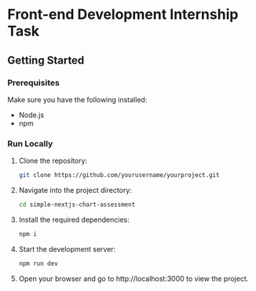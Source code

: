 # Front-end Development Internship Task

## Getting Started

### Prerequisites
Make sure you have the following installed:
- Node.js
- npm

### Run Locally

1. Clone the repository:
   ```bash
   git clone https://github.com/yourusername/yourproject.git
   ```
2. Navigate into the project directory:
   ```bash
   cd simple-nextjs-chart-assessment
   ```
3. Install the required dependencies:
   ```bash
   npm i
   ```
4. Start the development server:
   ```bash
   npm run dev
   ```
5. Open your browser and go to <c>http://localhost:3000</c> to view the project.

